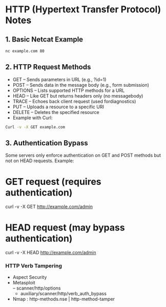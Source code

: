 # HTTP (Hypertext Transfer Protocol) Notes

## 1. Basic Netcat Example
```bash
nc example.com 80
```



## 2. HTTP Request Methods
- GET – Sends parameters in URL (e.g., ?id=1)
- POST – Sends data in the message body (e.g., form submission)
- OPTIONS – Lists supported HTTP methods for a URL
- HEAD – Like GET but returns headers only (no messagebody)
- TRACE – Echoes back client request (used fordiagnostics)
- PUT – Uploads a resource to a specific URI
- DELETE – Deletes the specified resource
- Example with Curl:
```bash
Curl -v -X GET example.com
```

## 3. Authentication Bypass
Some servers only enforce authentication on GET and POST methods but not on HEAD requests.
Example:

# GET request (requires authentication)
curl -v -X GET http://example.com/admin

# HEAD request (may bypass authentication)
curl -v -X HEAD http://example.com/admin


### HTTP Verb Tampering
- Aspect Security
- Metasploit	
  –	scanner/http/options
  - auxiliary/scanner/http/verb_auth_bypass
- Nmap : http-methods.nse |  http-method-tamper